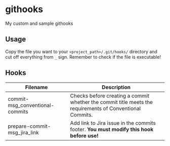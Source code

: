 # githooks

My custom and sample githooks

## Usage

Copy the file you want to your `<project_path>/.git/hooks/` directory and cut off everything from `_` sign. Remember to check if the file is executable!

## Hooks

| Filename | Description |
| --- | --- |
| commit-msg_conventional-commits | Checks before creating a commit whether the commit title meets the requirements of Conventional Commits. |
| prepare-commit-msg_jira_link | Add link to Jira issue in the commits footer. **You must modify this hook before use!** |
